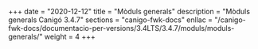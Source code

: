 +++
date        = "2020-12-12"
title       = "Mòduls generals"
description = "Mòduls generals Canigó 3.4.7"
sections    = "canigo-fwk-docs"
enllac		= "/canigo-fwk-docs/documentacio-per-versions/3.4LTS/3.4.7/moduls/moduls-generals/"
weight		= 4
+++
